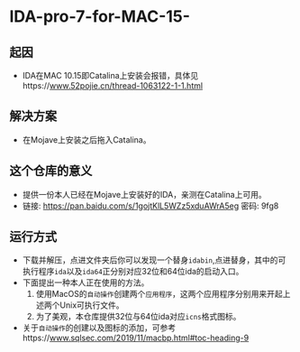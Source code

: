 # IDA-pro-7-for-MAC-15-
## 起因
* IDA在MAC 10.15即Catalina上安装会报错，具体见https://www.52pojie.cn/thread-1063122-1-1.html
## 解决方案
* 在Mojave上安装之后拖入Catalina。
## 这个仓库的意义
* 提供一份本人已经在Mojave上安装好的IDA，亲测在Catalina上可用。
* 链接: https://pan.baidu.com/s/1gojtKlL5WZz5xduAWrA5eg  密码: 9fg8
## 运行方式
* 下载并解压，点进文件夹后你可以发现一个替身`idabin`,点进替身，其中的可执行程序`ida`以及`ida64`正分别对应32位和64位ida的启动入口。
* 下面提出一种本人正在使用的方法。
  1. 使用MacOS的`自动操作`创建两个`应用程序`，这两个应用程序分别用来开起上述两个Unix可执行文件。
  2. 为了美观，本仓库提供32位与64位ida对应`icns`格式图标。
* 关于`自动操作`的创建以及图标的添加，可参考https://www.sqlsec.com/2019/11/macbp.html#toc-heading-9
